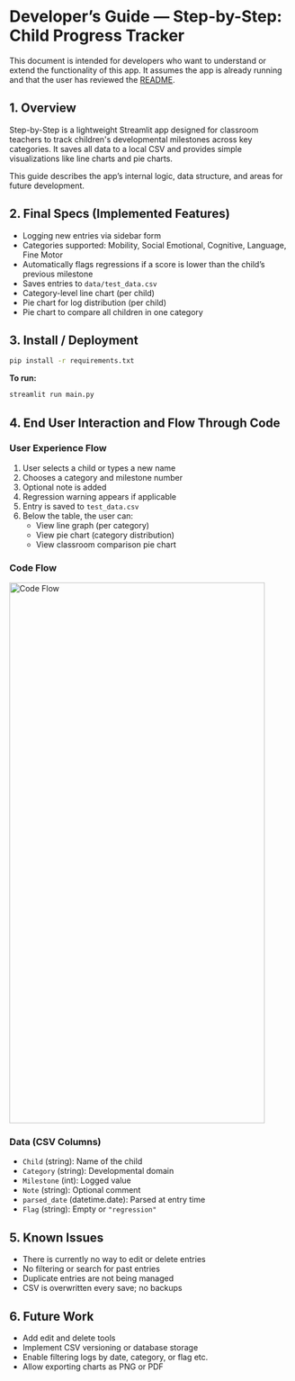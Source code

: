 # Developer’s Guide — Step-by-Step: Child Progress Tracker

This document is intended for developers who want to understand or extend the functionality of this app. It assumes the app is already running and that the user has reviewed the [README](../README.md).


## 1. Overview

Step-by-Step is a lightweight Streamlit app designed for classroom teachers to track children's developmental milestones across key categories. It saves all data to a local CSV and provides simple visualizations like line charts and pie charts.

This guide describes the app’s internal logic, data structure, and areas for future development.


## 2. Final Specs (Implemented Features)

- Logging new entries via sidebar form
- Categories supported: Mobility, Social Emotional, Cognitive, Language, Fine Motor
- Automatically flags regressions if a score is lower than the child’s previous milestone
- Saves entries to `data/test_data.csv`
- Category-level line chart (per child)
- Pie chart for log distribution (per child)
- Pie chart to compare all children in one category


## 3. Install / Deployment 
```bash
pip install -r requirements.txt
```
**To run:**
```bash
streamlit run main.py
```

## 4. End User Interaction and Flow Through Code

### User Experience Flow

1. User selects a child or types a new name  
2. Chooses a category and milestone number  
3. Optional note is added  
4. Regression warning appears if applicable  
5. Entry is saved to `test_data.csv`  
6. Below the table, the user can:
   - View line graph (per category)
   - View pie chart (category distribution)
   - View classroom comparison pie chart

### Code Flow

<img width="454" height="961" alt="Code Flow" src="https://github.com/user-attachments/assets/7b6de86d-10b4-43c2-a0da-8d59fde92eac" />

### Data (CSV Columns)

- `Child` (string): Name of the child  
- `Category` (string): Developmental domain  
- `Milestone` (int): Logged value  
- `Note` (string): Optional comment  
- `parsed_date` (datetime.date): Parsed at entry time  
- `Flag` (string): Empty or `"regression"`

## 5. Known Issues

- There is currently no way to edit or delete entries  
- No filtering or search for past entries  
- Duplicate entries are not being managed  
- CSV is overwritten every save; no backups  

## 6. Future Work

- Add edit and delete tools  
- Implement CSV versioning or database storage  
- Enable filtering logs by date, category, or flag etc.  
- Allow exporting charts as PNG or PDF
  
